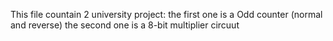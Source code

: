 This file countain 2 university project:
the first one is a Odd counter (normal and reverse)
the second one is a 8-bit multiplier circuut 
